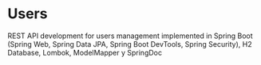 # Users
REST API development for users management implemented in Spring Boot (Spring Web, Spring Data JPA, Spring Boot DevTools, Spring Security), H2 Database, Lombok, ModelMapper y SpringDoc
